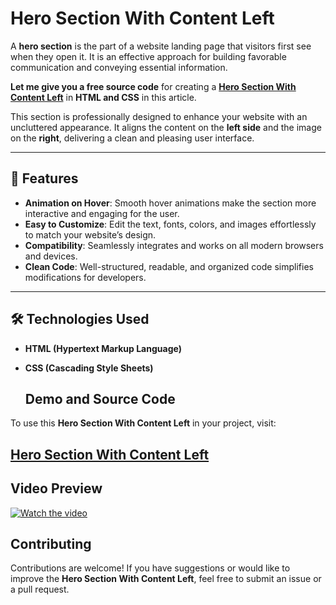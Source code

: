 # Hero Section With Content Left  

A **hero section** is the part of a website landing page that visitors first see when they open it. It is an effective approach for building favorable communication and conveying essential information.  

**Let me give you a free source code** for creating a **<a href="https://jvcodes.com/hero-section-with-content-left/">Hero Section With Content Left</a>** in **HTML and CSS** in this article.  

This section is professionally designed to enhance your website with an uncluttered appearance. It aligns the content on the **left side** and the image on the **right**, delivering a clean and pleasing user interface.  

---

## 🌟 Features  

- **Animation on Hover**: Smooth hover animations make the section more interactive and engaging for the user.  
- **Easy to Customize**: Edit the text, fonts, colors, and images effortlessly to match your website’s design.  
- **Compatibility**: Seamlessly integrates and works on all modern browsers and devices.  
- **Clean Code**: Well-structured, readable, and organized code simplifies modifications for developers.  

---

## 🛠️ Technologies Used  

- **HTML (Hypertext Markup Language)**  
- **CSS (Cascading Style Sheets)**  

  ## Demo and Source Code

To use this **Hero Section With Content Left** in your project, visit:

## <a href="https://jvcodes.com/hero-section-with-content-left/">Hero Section With Content Left</a>

## Video Preview

[![Watch the video](https://img.youtube.com/vi/cf6Ev27Ukk0/0.jpg)](https://www.youtube.com/watch?v=cf6Ev27Ukk0)

## Contributing

Contributions are welcome! If you have suggestions or would like to improve the **Hero Section With Content Left**, feel free to submit an issue or a pull request.
